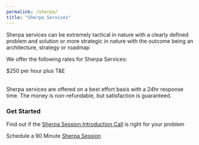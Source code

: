 ```yaml
---
permalink: /sherpa/
title: "Sherpa Services"
---
```


Sherpa services can be extremely tactical in nature with a clearly defined problem and solution or more strategic in nature with the outcome being an architecture, strategy or roadmap

We offer the following rates for Sherpa Services:

$250 per hour plus T&E

###### 
Sherpa services are offered on a best effort basis with a 24hr response time.
The money is non-refundable, but satisfaction is guaranteed.


### Get Started

Find out if the [Sherpa Session Introduction Call](https://calendly.com/jjhconsulting/presales-call "Presales Intro Call") is right for your problem

Schedule a 90 Minute [Sherpa Session](https://calendly.com/jjhconsulting/sherpa-session "Sherpa Session Signup")